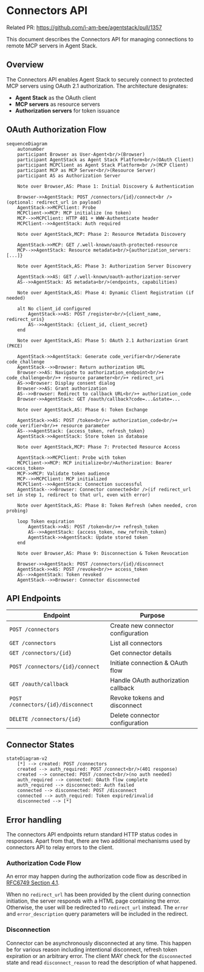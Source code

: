 # Connectors API

Related PR: https://github.com/i-am-bee/agentstack/pull/1357

This document describes the Connectors API for managing connections to remote MCP servers in Agent Stack.

## Overview

The Connectors API enables Agent Stack to securely connect to protected MCP servers using OAuth 2.1 authorization. The architecture designates:
- **Agent Stack** as the OAuth client
- **MCP servers** as resource servers
- **Authorization servers** for token issuance

## OAuth Authorization Flow

```mermaid
sequenceDiagram
    autonumber
    participant Browser as User-Agent<br/>(Browser)
    participant AgentStack as Agent Stack Platform<br/>(OAuth Client)
    participant MCPClient as Agent Stack Platform<br />(MCP Client)
    participant MCP as MCP Server<br/>(Resource Server)
    participant AS as Authorization Server

    Note over Browser,AS: Phase 1: Initial Discovery & Authentication

    Browser->>AgentStack: POST /connectors/{id}/connect<br />(optional: redirect_url in payload)
    AgentStack->>MCPClient: Probe
    MCPClient->>MCP: MCP initialize (no token)
    MCP-->>MCPClient: HTTP 401 + WWW-Authenticate header
    MCPClient-->>AgentStack: Auth required

    Note over AgentStack,MCP: Phase 2: Resource Metadata Discovery

    AgentStack->>MCP: GET /.well-known/oauth-protected-resource
    MCP-->>AgentStack: Resource metadata<br/>{authorization_servers: [...]}

    Note over AgentStack,AS: Phase 3: Authorization Server Discovery

    AgentStack->>AS: GET /.well-known/oauth-authorization-server
    AS-->>AgentStack: AS metadata<br/>(endpoints, capabilities)

    Note over AgentStack,AS: Phase 4: Dynamic Client Registration (if needed)

    alt No client_id configured
        AgentStack->>AS: POST /register<br/>{client_name, redirect_uris}
        AS-->>AgentStack: {client_id, client_secret}
    end

    Note over AgentStack,AS: Phase 5: OAuth 2.1 Authorization Grant (PKCE)

    AgentStack->>AgentStack: Generate code_verifier<br/>Generate code_challenge
    AgentStack-->>Browser: Return authorization URL
    Browser->>AS: Navigate to authorization_endpoint<br/>+ code_challenge<br/>+ resource parameter<br/>+ redirect_uri
    AS->>Browser: Display consent dialog
    Browser->>AS: Grant authorization
    AS-->>Browser: Redirect to callback URL<br/>+ authorization_code
    Browser->>AgentStack: GET /oauth/callback?code=...&state=...

    Note over AgentStack,AS: Phase 6: Token Exchange

    AgentStack->>AS: POST /token<br/>+ authorization_code<br/>+ code_verifier<br/>+ resource parameter
    AS-->>AgentStack: {access_token, refresh_token}
    AgentStack->>AgentStack: Store token in database

    Note over AgentStack,MCP: Phase 7: Protected Resource Access

    AgentStack->>MCPClient: Probe with token
    MCPClient->>MCP: MCP initialize<br/>Authorization: Bearer <access_token>
    MCP->>MCP: Validate token audience
    MCP-->>MCPClient: MCP initialized
    MCPClient-->>AgentStack: Connection successful
    AgentStack-->>Browser: Connector connected<br />(if redirect_url set in step 1, redirect to that url, even with error)

    Note over AgentStack,AS: Phase 8: Token Refresh (when needed, cron probing)

    loop Token expiration
        AgentStack->>AS: POST /token<br/>+ refresh_token
        AS-->>AgentStack: {access_token, new_refresh_token}
        AgentStack->>AgentStack: Update stored token
    end

    Note over Browser,AS: Phase 9: Disconnection & Token Revocation

    Browser->>AgentStack: POST /connectors/{id}/disconnect
    AgentStack->>AS: POST /revoke<br/>+ access_token
    AS-->>AgentStack: Token revoked
    AgentStack-->>Browser: Connector disconnected
```

## API Endpoints

| Endpoint | Purpose |
|----------|---------|
| `POST /connectors` | Create new connector configuration |
| `GET /connectors` | List all connectors |
| `GET /connectors/{id}` | Get connector details |
| `POST /connectors/{id}/connect` | Initiate connection & OAuth flow |
| `GET /oauth/callback` | Handle OAuth authorization callback |
| `POST /connectors/{id}/disconnect` | Revoke tokens and disconnect |
| `DELETE /connectors/{id}` | Delete connector configuration |

## Connector States

```mermaid
stateDiagram-v2
    [*] --> created: POST /connectors
    created --> auth_required: POST /connect<br/>(401 response)
    created --> connected: POST /connect<br/>(no auth needed)
    auth_required --> connected: OAuth flow complete
    auth_required --> disconnected: Auth failed
    connected --> disconnected: POST /disconnect
    connected --> auth_required: Token expired/invalid
    disconnected --> [*]
```

## Error handling

The connectors API endpoints return standard HTTP status codes in responses. Apart from that, there are two additional mechanisms used by connectors API to relay errors to the client.

### Authorization Code Flow

An error may happen during the authorization code flow as described in [RFC6749 Section 4.1](https://www.rfc-editor.org/rfc/rfc6749#section-4.1.2.1).

When no `redirect_url` has been provided by the client during connection initiation, the server responds with a HTML page containing the error. Otherwise, the user will be redirected to `redirect_url` instead. The `error` and `error_description` query parameters will be included in the redirect.

### Disconnection

Connector can be asynchronously disconnected at any time. This happen be for various reason including intentional disconnect, refresh token expiration or an arbitrary error. The client MAY check for the `disconnected` state and read `disconnect_reason` to read the description of what happened.
